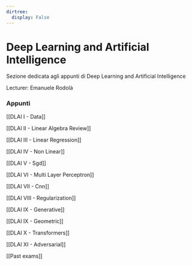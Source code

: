 ```yaml
---
dirtree:
  display: False
---
```


# Deep Learning and Artificial Intelligence

Sezione dedicata agli appunti di Deep Learning and Artificial Intelligence

Lecturer: Emanuele Rodolà

### Appunti

[[DLAI I - Data]]

[[DLAI II - Linear Algebra Review]]

[[DLAI III - Linear Regression]]

[[DLAI IV - Non Linear]]

[[DLAI V - Sgd]]

[[DLAI VI - Multi Layer Perceptron]]

[[DLAI VII - Cnn]]

[[DLAI VIII - Regularization]]

[[DLAI IX - Generative]]

[[DLAI IX - Geometric]]

[[DLAI X - Transformers]]

[[DLAI XI - Adversarial]]

[[Past exams]]